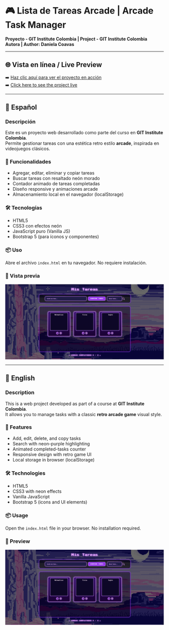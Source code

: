 # 🎮 Lista de Tareas Arcade | Arcade Task Manager  
**Proyecto - GIT Institute Colombia | Project - GIT Institute Colombia**  
**Autora | Author: Daniela Coavas**

---

## 🌐 Vista en línea / Live Preview

➡️ [Haz clic aquí para ver el proyecto en acción](https://dannysophi17.github.io/Lista-de-Tareas-Arcade/)  
➡️ [Click here to see the project live](https://dannysophi17.github.io/Lista-de-Tareas-Arcade/)

---

## 📘 Español

### Descripción
Este es un proyecto web desarrollado como parte del curso en **GIT Institute Colombia**.  
Permite gestionar tareas con una estética retro estilo **arcade**, inspirada en videojuegos clásicos.

### 🧩 Funcionalidades
- Agregar, editar, eliminar y copiar tareas
- Buscar tareas con resaltado neón morado
- Contador animado de tareas completadas
- Diseño responsive y animaciones arcade
- Almacenamiento local en el navegador (localStorage)

### 🛠️ Tecnologías
- HTML5
- CSS3 con efectos neón
- JavaScript puro (Vanilla JS)
- Bootstrap 5 (para íconos y componentes)

### 📦 Uso
Abre el archivo `index.html` en tu navegador. No requiere instalación.

### 👾 Vista previa
![Preview](./assets/preview.png)

---

## 📗 English

### Description
This is a web project developed as part of a course at **GIT Institute Colombia**.  
It allows you to manage tasks with a classic **retro arcade game** visual style.

### 🧩 Features
- Add, edit, delete, and copy tasks
- Search with neon-purple highlighting
- Animated completed-tasks counter
- Responsive design with retro game UI
- Local storage in browser (localStorage)

### 🛠️ Technologies
- HTML5
- CSS3 with neon effects
- Vanilla JavaScript
- Bootstrap 5 (icons and UI elements)

### 📦 Usage
Open the `index.html` file in your browser. No installation required.

### 👾 Preview
![Preview](./assets/preview.png)
